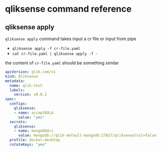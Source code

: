 # qliksense command reference

## qliksense apply

`qliksense apply` command takes input a cr file or input from pipe

- `qliksense apply -f cr-file.yaml`
- `cat cr-file.yaml | qliksense apply -f -`

the content of `cr-file.yaml` should be something similar

```yaml
apiVersion: qlik.com/v1
kind: Qliksense
metadata:
  name: qlik-test
  labels:
    version: v0.0.2
spec:
  configs:
    qliksense:
    - name: acceptEULA
      value: "yes"
  secrets:
    qliksense:
    - name: mongoDbUri
      value: mongodb://qlik-default-mongodb:27017/qliksense?ssl=false
  profile: docker-desktop
  rotateKeys: "yes"
  ```
